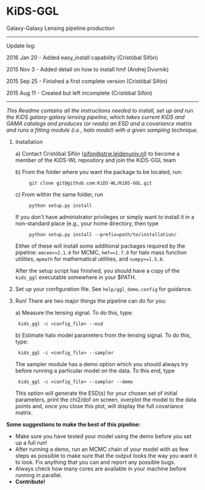 # KiDS-GGL
Galaxy-Galaxy Lensing pipeline production

---
Update log:

2016 Jan 20 - Added easy_install capability (Cristóbal Sifón)

2015 Nov 3 - Added detail on how to install hmf (Andrej Dvornik)

2015 Sep 25 - Finished a first complete version (Cristóbal Sifón)

2015 Aug 11 - Created but left incomplete (Cristóbal Sifón)

---

*This Readme contains all the instructions needed to install, set up and run
the KiDS galaxy-galaxy lensing pipeline, which takes current KiDS and GAMA
catalogs and produces (or reads) an ESD and a covariance matrix and runs a
fitting module (i.e., halo model) with a given sampling technique.*

1. Installation

    a) Contact Cristóbal Sifón (sifon@strw.leidenuniv.nl) to become a member
       of the KiDS-WL repository and join the KiDS-GGL team


    b) From the folder where you want the package to be located, run:

            git clone git@github.com:KiDS-WL/KiDS-GGL.git

    c) From within the same folder, run

            python setup.py install

    If you don't have administrator privileges or simply want to install it in a non-standard place (e.g., your home directory, then type

            python setup.py install --prefix=path/to/installation/

    Either of these will install some additional packages required by the pipeline: `emcee>=2.1.0` for MCMC, `hmf==1.7.0` for halo mass function utilities, `mpmath` for mathematical utilities, and `numpy>=1.5.0`.

    After the setup script has finished, you should have a copy of the `kids_ggl` executable somewhere in your $PATH.

2. Set up your configuration file. See `help/ggl_demo.config` for guidance.

3. Run! There are two major things the pipeline can do for you:

    a) Measure the lensing signal. To do this, type:

        kids_ggl -c <config_file> --esd

    b) Estimate halo model parameters from the lensing signal. To do this, type:

        kids_ggl -c <config_file> --sampler

    The sampler module has a demo option which you should always try before running a particular model on the data. To this end, type

        kids_ggl -c <config_file> --sampler --demo

    This option will generate the ESD(s) for your chosen set of initial parameters, print the chi2/dof on screen, overplot the model to the data points and, once you close this plot, will display the full covariance matrix.

**Some suggestions to make the best of this pipeline:**

- Make sure you have tested your model using the demo before you set up a full run!
- After running a demo, run an MCMC chain of your model with as few steps as possible to make sure that the output looks the way you want it to look. Fix anything that you can and report any possible bugs.
- Always check how many cores are available in your machine before running in parallel.
- **Contribute!**
